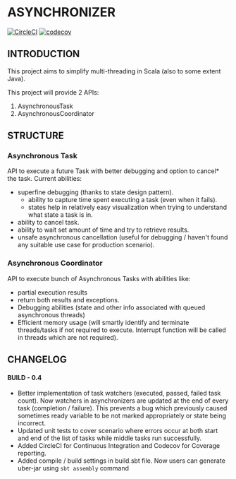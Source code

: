 # ASYNCHRONIZER
[![CircleCI](https://circleci.com/gh/bharanikrishna7/asynchronizer/tree/main.svg?style=svg)](https://circleci.com/gh/bharanikrishna7/asynchronizer/tree/main)
[![codecov](https://codecov.io/gh/bharanikrishna7/asynchronizer/branch/main/graph/badge.svg)](https://codecov.io/gh/bharanikrishna7/asynchronizer)

## INTRODUCTION
This project aims to simplify multi-threading in Scala (also to some extent Java).


This project will provide 2 APIs:
1. AsynchronousTask
2. AsynchronousCoordinator

## STRUCTURE
### Asynchronous Task
API to execute a future Task with better debugging and option to cancel* the task.
Current abilities:
* superfine debugging (thanks to state design pattern).
    * ability to capture time spent executing a task (even when it fails).
    * states help in relatively easy visualization when trying to understand what state a task is in.
* ability to cancel task.
* ability to wait set amount of time and try to retrieve results.
* unsafe asynchronous cancellation (useful for debugging / haven't found any suitable use case for production scenario). 

### Asynchronous Coordinator
API to execute bunch of Asynchronous Tasks with abilities like: 
* partial execution results
* return both results and exceptions.
* Debugging abilities (state and other info associated with queued asynchronous threads)  
* Efficient memory usage (will smartly identify and terminate threads/tasks if not required to execute. Interrupt function will be called in threads which are not required).

## CHANGELOG
#### BUILD - 0.4
* Better implementation of task watchers (executed, passed, failed task count). Now watchers in asynchronizers are updated at the end of every task (completion / failure). This prevents a bug which previously caused sometimes ready variable to be not marked appropriately or state being incorrect.
* Updated unit tests to cover scenario where errors occur at both start and end of the list of tasks while middle tasks run successfully.
* Added CircleCI for Continuous Integration and Codecov for Coverage reporting.
* Added compile / build settings in build.sbt file. Now users can generate uber-jar using `sbt assembly` command
